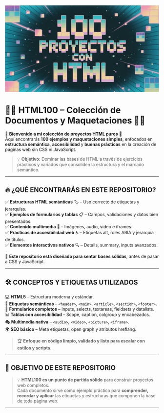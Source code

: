 <p align="center">
<img src="100html.jpeg" alt="Mi Banner" width="1024">
</p>

# 🧱🌐 **HTML100 – Colección de Documentos y Maquetaciones** 📄✨

🌟 **Bienvenido a mi colección de proyectos HTML puros** 🌟  
Aquí encontrarás **100 ejemplos y maquetaciones simples**, enfocados en **estructura semántica**, **accesibilidad** y **buenas prácticas** en la creación de páginas web sin CSS ni JavaScript.  

> 💡 **Objetivo:** Dominar las bases de HTML a través de ejercicios prácticos y variados que consoliden la estructura y el marcado semántico.

---

## 🔥 **¿QUÉ ENCONTRARÁS EN ESTE REPOSITORIO?**  

✅ **Estructuras HTML semánticas** 🏷️ – Uso correcto de etiquetas y jerarquías.  
✅ **Ejemplos de formularios y tablas** 📋 – Campos, validaciones y datos bien presentados.  
✅ **Contenido multimedia** 🎥 – Imágenes, audio, video e iframes.  
✅ **Prácticas de accesibilidad web** ♿ – Etiquetas alt, roles ARIA y jerarquía de títulos.  
✅ **Elementos interactivos nativos** 🔍 – Details, summary, inputs avanzados.  

🎯 **Este repositorio está diseñado para sentar bases sólidas**, antes de pasar a CSS y JavaScript.

---

## 🛠️ **CONCEPTOS Y ETIQUETAS UTILIZADOS**  

💻 **HTML5** – Estructura moderna y estándar.  
🧱 **Etiquetas semánticas** – `<header>`, `<main>`, `<article>`, `<section>`, `<footer>`.  
📄 **Formularios completos** – Inputs, selects, textareas, fieldsets y datalists.  
📊 **Tablas con accesibilidad** – Scope, caption, colgroup y encabezados.  
🎭 **Multimedia nativa** – `<audio>`, `<video>`, `<picture>`, `<iframe>`.  
🌍 **SEO básico** – Meta etiquetas, open graph y atributos hreflang.  

> 🏆 **Enfoque en código limpio, validado y listo para escalar con estilos y scripts.**

---

## 🚀 **OBJETIVO DE ESTE REPOSITORIO**  

> 💡 **HTML100 es un punto de partida sólido** para construir proyectos web completos.  
Cada documento sirve como ejemplo práctico para **comprender, recordar y aplicar** las etiquetas y estructuras que componen la base de toda página web.

---
